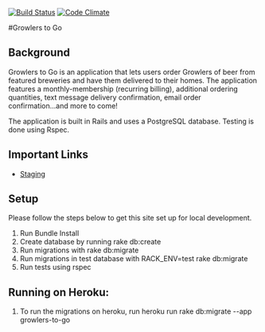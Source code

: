 [![Build Status](https://travis-ci.org/pwenig/gschool_project2_g2g.svg?branch=master)](https://travis-ci.org/pwenig/gschool_project2_g2g)
[![Code Climate](https://codeclimate.com/github/pwenig/gschool_project2_g2g.png)](https://codeclimate.com/github/pwenig/gschool_project2_g2g)

#Growlers to Go



## Background
Growlers to Go is an application that lets users order Growlers of beer from featured breweries and have
them delivered to their homes. The application features a monthly-membership (recurring billing), additional
ordering quantities, text message delivery confirmation, email order confirmation...and more to come!

The application is built in Rails and uses a PostgreSQL database. Testing is done using Rspec.

## Important Links

* [Staging](http://growlers-to-go.herokuapp.com)


## Setup

Please follow the steps below to get this site set up for local development.

1. Run Bundle Install
1. Create database by running rake db:create
1. Run migrations with rake db:migrate
4. Run migrations in test database with RACK_ENV=test rake db:migrate
5. Run tests using rspec

## Running on Heroku:
1. To run the migrations on heroku, run heroku run rake db:migrate --app growlers-to-go
